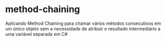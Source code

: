 # method-chaining
Aplicando Method Chaining para chamar vários métodos consecutivos em um único objeto sem a necessidade de atribuir o resultado intermediário a uma variável separada em C#

